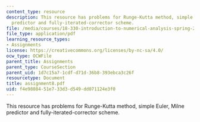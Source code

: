 ```yaml
---
content_type: resource
description: This resource has problems for Runge-Kutta method, simple Euler, Milne
  predictor and fully-iterated-corrector scheme.
file: /media/courses/18-330-introduction-to-numerical-analysis-spring-2004/f4e9808451e733d3d549dd071124e3f0_assignment8.pdf
file_type: application/pdf
learning_resource_types:
- Assignments
license: https://creativecommons.org/licenses/by-nc-sa/4.0/
ocw_type: OCWFile
parent_title: Assignments
parent_type: CourseSection
parent_uid: 1d7c15a7-1cdf-d71d-36b8-393ebca3c26f
resourcetype: Document
title: assignment8.pdf
uid: f4e98084-51e7-33d3-d549-dd071124e3f0
---
```

This resource has problems for Runge-Kutta method, simple Euler, Milne predictor and fully-iterated-corrector scheme.